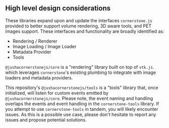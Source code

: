 ## High level design considerations

These libraries expand upon and update the interfaces `cornerstone.js` provided
to better support volume rendering, 3D aware tools, and PET images support. These
interfaces and functionality are broadly identified as:

- Rendering / Renderer
- Image Loading / Image Loader
- Metadata Provider
- Tools

`@jushacornerstonejs/core` is a "rendering" library built on top of `vtk.js`.
which leverages `cornerstone`'s existing plumbing to integrate with image loaders and metadata providers.

This repository's `@jushacornerstonejs/tools` is a "tools" library that, once initialized, will listen for custom events emitted by `@jushacornerstonejs/core`. Please note, the event naming and handling overlaps the events and event handling in the `cornerstone-tools` library. If you attempt to use `cornerstone-tools` in tandem, you will likely encounter issues. As this is a possible use case, please don't hesitate to report any issues and propose potential solutions.
